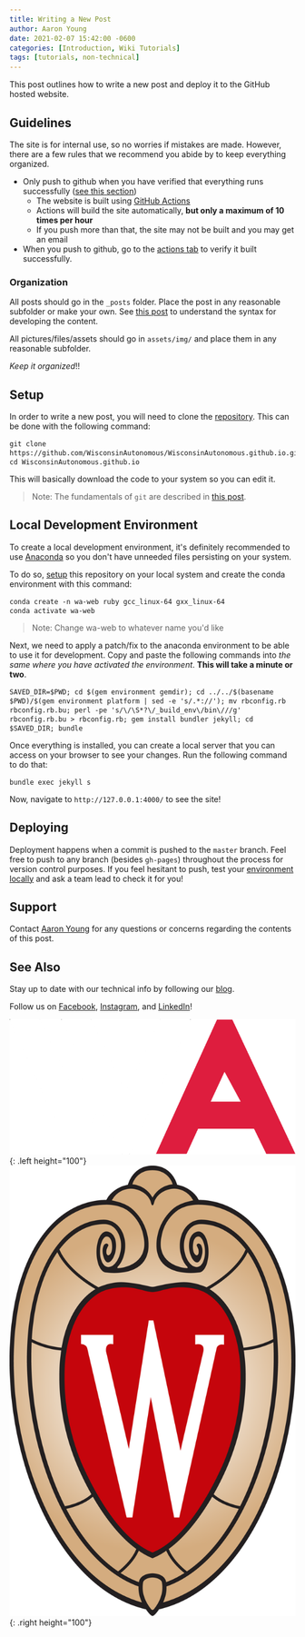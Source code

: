 ```yaml
---
title: Writing a New Post
author: Aaron Young
date: 2021-02-07 15:42:00 -0600
categories: [Introduction, Wiki Tutorials]
tags: [tutorials, non-technical]
---
```


This post outlines how to write a new post and deploy it to the GitHub hosted website.

## Guidelines

The site is for internal use, so no worries if mistakes are made. However, there are a few rules that we recommend you abide by to keep everything organized.

- Only push to github when you have verified that everything runs successfully ([see this section](#local-development-environment))
	- The website is built using [GitHub Actions](https://github.com/features/actions)
	- Actions will build the site automatically, **but only a maximum of 10 times per hour**
	- If you push more than that, the site may not be built and you may get an email
- When you push to github, go to the [actions tab](https://github.com/WisconsinAutonomous/WisconsinAutonomous.github.io/actions) to verify it built successfully.

### Organization

All posts should go in the `_posts` folder. Place the post in any reasonable subfolder or make your own. See [this post](/posts/post-markdown-overview) to understand the syntax for developing the content.

All pictures/files/assets should go in `assets/img/` and place them in any reasonable subfolder.

_Keep it organized_!!

## Setup

In order to write a new post, you will need to clone the [repository](https://github.com/WisconsinAutonomous/WisconsinAutonomous.github.io). This can be done with the following command:
```shell
git clone https://github.com/WisconsinAutonomous/WisconsinAutonomous.github.io.git
cd WisconsinAutonomous.github.io
```

This will basically download the code to your system so you can edit it.

> Note: The fundamentals of `git` are described in [this post](/posts/git).

## Local Development Environment

To create a local development environment, it's definitely recommended to use [Anaconda](https://docs.anaconda.com/anaconda/install/) so you don't have unneeded files persisting on your system.

To do so, [setup](#setup) this repository on your local system and create the conda environment with this command:
```shell
conda create -n wa-web ruby gcc_linux-64 gxx_linux-64
conda activate wa-web
```
> Note: Change wa-web to whatever name you'd like

Next, we need to apply a patch/fix to the anaconda environment to be able to use it for development. Copy and paste the following commands into _the same where you have activated the environment_. **This will take a minute or two**.
```shell
SAVED_DIR=$PWD; cd $(gem environment gemdir); cd ../../$(basename $PWD)/$(gem environment platform | sed -e 's/.*://'); mv rbconfig.rb rbconfig.rb.bu; perl -pe 's/\/\S*?\/_build_env\/bin\///g' rbconfig.rb.bu > rbconfig.rb; gem install bundler jekyll; cd $SAVED_DIR; bundle
```

Once everything is installed, you can create a local server that you can access on your browser to see your changes. Run the following command to do that:
```shell
bundle exec jekyll s
```

Now, navigate to `http://127.0.0.1:4000/` to see the site!

## Deploying

Deployment happens when a commit is pushed to the `master` branch. Feel free to push to any branch (besides `gh-pages`) throughout the process for version control purposes. If you feel hesitant to push, test your [environment locally](#local-development-environment) and ask a team lead to check it for you!

## Support

Contact [Aaron Young](mailto:aryoung5@wisc.edu) for any questions or concerns regarding the contents of this post.

## See Also

Stay up to date with our technical info by following our [blog](https://www.wisconsinautonomous.org/blog).

Follow us on [Facebook](https://www.facebook.com/wisconsinautonomous/), [Instagram](https://www.instagram.com/wisconsinautonomous/), and [LinkedIn](https://www.linkedin.com/company/wisconsin-autonomous/about/)!

![WA Logo](/assets/img/logos/wa-white.png){: .left height="100"}
![Wisconsin Crest](/assets/img/logos/uw-crest.png){: .right height="100"}